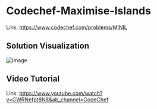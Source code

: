 # Codechef-Maximise-Islands
Link: https://www.codechef.com/problems/MINIL
## Solution Visualization
![image](https://user-images.githubusercontent.com/51401355/146633346-75f108f6-7642-449e-816e-2e5317335ab4.png)

## Video Tutorial
Link: https://www.youtube.com/watch?v=CWRNefpt8N8&ab_channel=CodeChef
